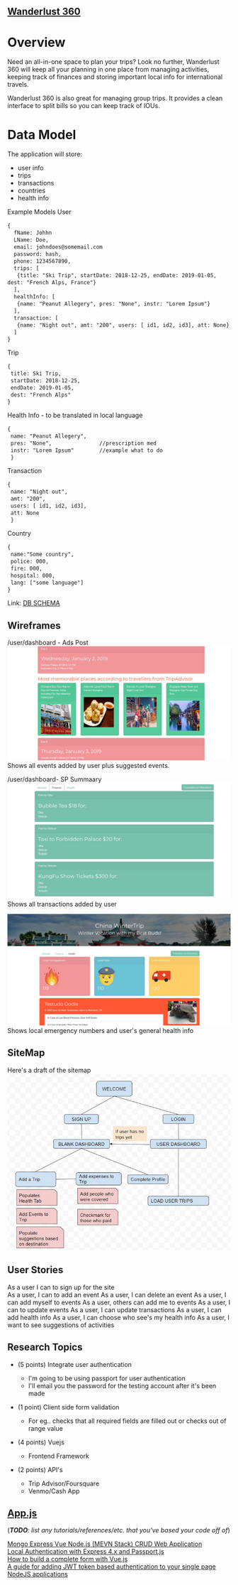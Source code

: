 ## [Wanderlust 360](https://wanderlust360.herokuapp.com)
# Overview
Need an all-in-one space to plan your trips? Look no further, Wanderlust 360 will keep all your planning in one place from managing activities, keeping track of finances and storing important local info for international travels.

Wanderlust 360 is also great for managing group trips. It provides a clean interface to split bills so you can keep track of IOUs. 

# Data Model
The application will store:
  * user info
  * trips
  * transactions
  * countries
  * health info

Example Models
User
``` 
{
  fName: Johhn
  LName: Doe,
  email: johndoes@somemail.com
  password: hash,
  phone: 1234567890,
  trips: [
   {title: "Ski Trip", startDate: 2018-12-25, endDate: 2019-01-05, dest: "French Alps, France"}
  ],
  healthInfo: [
   {name: "Peanut Allegery", pres: "None", instr: "Lorem Ipsum"}
  ],
  transaction: [
   {name: "Night out", amt: "200", users: [ id1, id2, id3], att: None}  
  ]
} 
```
Trip
``` 
{
 title: Ski Trip,
 startDate: 2018-12-25,
 endDate: 2019-01-05,
 dest: "French Alps"
}
```
Health Info - to be translated in local language
```
{
 name: "Peanut Allegery", 
 pres: "None",               //prescription med
 instr: "Lorem Ipsum"        //example what to do
 }
```
Transaction
```
{
 name: "Night out", 
 amt: "200", 
 users: [ id1, id2, id3], 
 att: None
 }  
```
Country
```
{
 name:"Some country", 
 police: 000,
 fire: 000,
 hospital: 000,
 lang: ["some language"]
}
```

Link: [DB SCHEMA](wlust360/app_src/models)

## Wireframes 
/user/dashboard - Ads Post
![events](wlust360/docs/imgs/event.JPG)  
Shows all events added by user plus suggested events.

/user/dashboard- SP Summaary
![finance](wlust360/docs/imgs/finance.JPG)  
Shows all transactions added by user

![health](wlust360/docs/imgs/health.JPG)  
Shows local emergency numbers and user's general health info

## SiteMap

Here's a draft of the sitemap  
![site_map](wlust360/docs/imgs/site_map.JPG)  

## User Stories
As a user I can to sign up for the site    
As a user, I can to add an event
As a user, I can delete an event
As a user, I can add myself to events
As a user, others can add me to events
As a user, I can to update events
As a user, I can update transactions
As a user, I can add health info
As a user, I can choose who see's my health info
As a user, I want to see suggestions of activities

## Research Topics
* (5 points) Integrate user authentication
  * I'm going to be using passport for user authentication
  * I'll email you the password for the testing account after it's been made
  
* (1 point) Client side form validation  
  * For eg.. checks that all required fields are filled out or checks out of range value
* (4 points) Vuejs
  * Frontend Framework
* (2 points) API's
  * Trip Advisor/Foursquare
  * Venmo/Cash App
  
 ## [App.js](src/app.js)  
 
(___TODO__: list any tutorials/references/etc. that you've based your code off of_)

[Mongo Express Vue Node.js (MEVN Stack) CRUD Web Application](https://www.djamware.com/post/5a1b779f80aca75eadc12d6e/mongo-express-vue-nodejs-mevn-stack-crud-web-application)  
[Local Authentication with Express 4.x and Passport.js](https://medium.com/@nohkachi/local-authentication-with-express-4-x-and-passport-js-745eba47076d)  
[How to build a complete form with Vue.js](https://auralinna.blog/post/2018/how-to-build-a-complete-form-with-vue-js
)  
[A guide for adding JWT token based authentication to your single page NodeJS applications](https://medium.com/dev-bits/a-guide-for-adding-jwt-token-based-authentication-to-your-single-page-nodejs-applications-c403f7cf04f4)  


